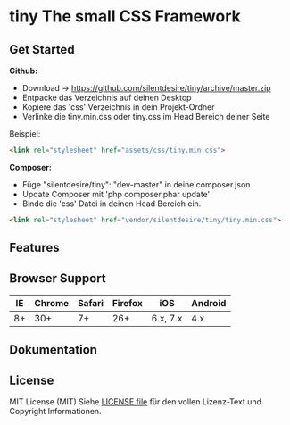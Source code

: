 tiny **The small CSS Framework**
====

Get Started
-----------

**Github:**

* Download -> https://github.com/silentdesire/tiny/archive/master.zip
* Entpacke das Verzeichnis auf deinen Desktop
* Kopiere das 'css' Verzeichnis in dein Projekt-Ordner
* Verlinke die tiny.min.css oder tiny.css im Head Bereich deiner Seite

Beispiel:
```html
<link rel="stylesheet" href="assets/css/tiny.min.css">
```

**Composer:**

* Füge "silentdesire/tiny": "dev-master" in deine composer.json
* Update Composer mit 'php composer.phar update'
* Binde die 'css' Datei in deinen Head Bereich ein.

```html
<link rel="stylesheet" href="vendor/silentdesire/tiny/tiny.min.css">
```

Features
--------


Browser Support
---------------------------

<table>
	<thead>
		<th>IE</th>
		<th>Chrome</th>
		<th>Safari</th>
		<th>Firefox</th>
        <th>iOS</th>
        <th>Android</th>
	</thead>
	<tbody>
		<tr>
			<td>8+</td>
			<td>30+</td>
			<td>7+</td>
			<td>26+</td>
			<td>6.x, 7.x</td>
            <td>4.x</td>
		</tr>
	</tbody>
</table>

Dokumentation
----------------


License
-------

MIT License (MIT)
Siehe [LICENSE file][] für den vollen Lizenz-Text und Copyright Informationen.

[LICENSE file]: https://github.com/silentdesire/tiny/blob/master/LICENSE.md

